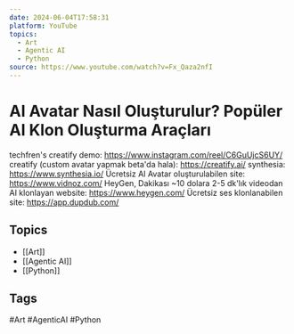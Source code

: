 ```yaml
---
date: 2024-06-04T17:58:31
platform: YouTube
topics:
  - Art
  - Agentic AI
  - Python
source: https://www.youtube.com/watch?v=Fx_Qaza2nfI
---
```

# AI Avatar Nasıl Oluşturulur? Popüler AI Klon Oluşturma Araçları

techfren's creatify demo: https://www.instagram.com/reel/C6GuUjcS6UY/
creatify (custom avatar yapmak beta'da hala): https://creatify.ai/
synthesia: https://www.synthesia.io/
Ücretsiz AI Avatar oluşturulabilen site: https://www.vidnoz.com/
HeyGen, Dakikası ~10 dolara 2-5 dk'lık videodan AI klonlayan website: https://www.heygen.com/
Ücretsiz ses klonlanabilen site: https://app.dupdub.com/

## Topics
- [[Art]]
- [[Agentic AI]]
- [[Python]]

## Tags
#Art #AgenticAI #Python